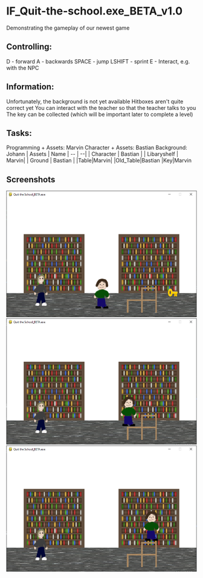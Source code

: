 # IF_Quit-the-school.exe_BETA_v1.0
Demonstrating the gameplay of our newest game
## Controlling:
	

D - forward
	A - backwards
	SPACE - jump
	LSHIFT - sprint
	E - Interact, e.g. with the NPC

## Information:
Unfortunately, the background is not yet available
	Hitboxes aren't quite correct yet
	You can interact with the teacher so that the teacher talks to you
	The key can be collected (which will be important later to complete a level)
## Tasks:
Programming + Assets: Marvin
	Character + Assets: Bastian
	Background: Johann
| Assets | Name
| -- | --|
| Character | Bastian |
| Libaryshelf | Marvin|
| Ground | Bastian |
|Table|Marvin|
|Old_Table|Bastian
|Key|Marvin

## Screenshots
![enter image description here](https://github.com/themarcraft/IF_Quit-the-school.exe_BETA_v1.0/blob/main/Screenshot%202023-05-12%20182920.png?raw=true)
![enter image description here](https://github.com/themarcraft/IF_Quit-the-school.exe_BETA_v1.0/blob/main/Screenshot%202023-05-12%20182837.png?raw=true)
![enter image description here](https://github.com/themarcraft/IF_Quit-the-school.exe_BETA_v1.0/blob/main/Screenshot%202023-05-12%20182850.png?raw=true)
